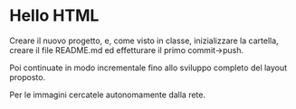 Hello HTML
===
Creare il nuovo progetto, e, come visto in classe, inizializzare la cartella, creare il file README.md ed effetturare il primo commit->push.

Poi continuate in modo incrementale fino allo sviluppo completo del layout proposto.

Per le immagini cercatele autonomamente dalla rete.
